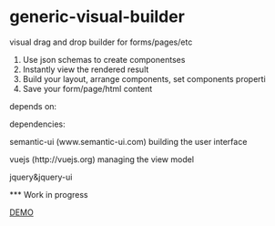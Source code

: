# generic-visual-builder
visual drag and drop builder for forms/pages/etc

1. Use json schemas to create componentses
3. Instantly view the rendered result
2. Build your layout, arrange components, set components properti
4. Save your form/page/html content

depends on:
<p>dependencies:</p>
<p>semantic-ui (www.semantic-ui.com) building the user interface</p>
<p>vuejs (http://vuejs.org) managing the view model</p>
<p>jquery&amp;jquery-ui&nbsp;</p>

*** Work in progress

<p><a href="supraniti.github.io/generic-visual-builder">DEMO</a></p>
